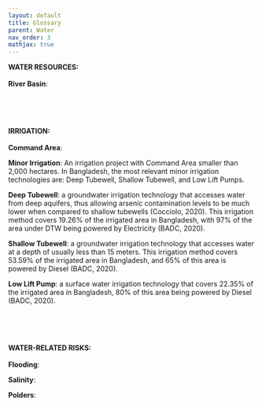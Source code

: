 ```yaml
---
layout: default
title: Glossary
parent: Water
nav_order: 3
mathjax: true
---
```



<b>WATER RESOURCES:</b> <br> <br>
<b>River Basin</b>: <br>

<br><br><br>


<b>IRRIGATION:</b> <br> <br>
<b>Command Area</b>: <br>

<b>Minor Irrigation</b>: An irrigation project with Command Area smaller than 2,000 hectares. In Bangladesh, the most relevant minor irrigation technologies are: Deep Tubewell,  Shallow Tubewell, and Low Lift Pumps.  <br>

<b>Deep Tubewell</b>: a groundwater irrigation technology that accesses water from deep aquifers, thus allowing arsenic contamination levels to be much lower when compared to shallow tubewells (Cocciolo, 2020). This irrigation method covers 19.26% of the irrigated area in Bangladesh, with 97% of the area under DTW being powered by Electricity (BADC, 2020).<br>

<b>Shallow Tubewell</b>: a groundwater irrigation technology that accesses water at a depth of usually less than 15 meters. This irrigation method covers 53.59% of the irrigated area in Bangladesh, and 65% of this area is powered by Diesel (BADC, 2020). <br>

<b>Low Lift Pump</b>: a surface water irrigation technology that covers 22.35% of the irrigated area in Bangladesh, 80% of this area being powered by Diesel (BADC, 2020). <br>



<br><br><br>

<b>WATER-RELATED RISKS:</b> <br> <br>
<b>Flooding</b>: <br>

<b>Salinity</b>: <br>

<b>Polders</b>: <br>
